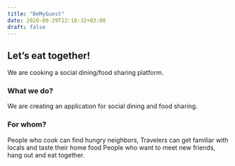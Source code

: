 ```yaml
---
title: "BeMyGuest"
date: 2020-09-29T22:18:32+03:00
draft: false
---
```

## Let’s eat together!


We are cooking a social dining/food sharing platform.
### What we do?
We are creating an application for social dining and food sharing.
### For whom?
People who cook can find hungry neighbors,
Travelers can get familiar with locals and taste their home food
People who want to meet new friends, hang out and eat together.
